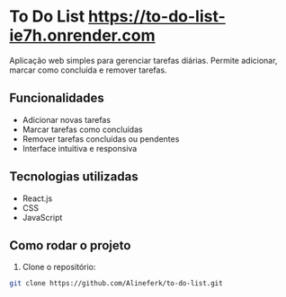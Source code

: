 # To Do List  https://to-do-list-ie7h.onrender.com

Aplicação web simples para gerenciar tarefas diárias. Permite adicionar, marcar como concluída e remover tarefas.

## Funcionalidades

- Adicionar novas tarefas
- Marcar tarefas como concluídas
- Remover tarefas concluídas ou pendentes
- Interface intuitiva e responsiva

## Tecnologias utilizadas

- React.js
- CSS
- JavaScript

## Como rodar o projeto

1. Clone o repositório:
```bash
git clone https://github.com/Alineferk/to-do-list.git

